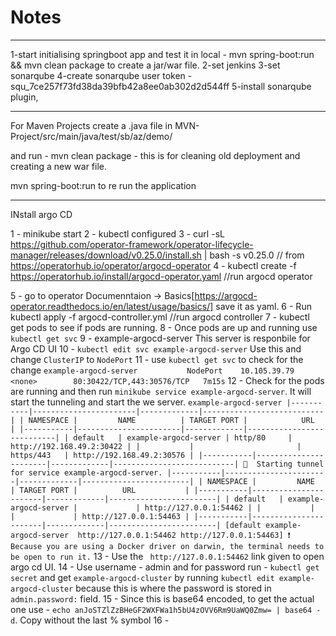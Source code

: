 # Notes
----------------------------------------------------
1-start initialising springboot app and test it in local - mvn spring-boot:run && mvn clean package to create a jar/war file.
2-set jenkins
3-set sonarqube
4-create sonarqube user token - squ_7ce257f73fd38da39bfb42a8ee0ab302d2d544ff
5-install sonarqube plugin,





----------------------------------------------------

For Maven Projects create a .java file in MVN-Project/src/main/java/test/sb/az/demo/

and run - mvn clean package - this is for cleaning old deployment and creating a new war file.

mvn spring-boot:run to re run the application



----------------------------------------------------


INstall argo CD 

1 - minikube start 
2 - kubectl configured
3 - curl -sL https://github.com/operator-framework/operator-lifecycle-manager/releases/download/v0.25.0/install.sh | bash -s v0.25.0  // from https://operatorhub.io/operator/argocd-operator
4 - kubectl create -f https://operatorhub.io/install/argocd-operator.yaml //run argocd operator

5 - go to operator Documenntaion -> Basics[https://argocd-operator.readthedocs.io/en/latest/usage/basics/] save it as yaml.
6 - Run kubectl apply -f argocd-controller.yml  //run argocd controller
7 - kubectl get pods to see if pods are running.
8 - Once pods are up and running use `kubectl get svc` 
9 - example-argocd-server This server is responbile for Argo CD UI
10 - `kubectl edit svc example-argocd-server` Use this and change `ClusterIP` to `NodePort`
11 - use `kubectl get svc` to check for the change
`
example-argocd-server           NodePort    10.105.39.79     <none>        80:30422/TCP,443:30576/TCP   7m15s
`
12 - Check for the pods are running and then run `minikube service example-argocd-server`. It will start the tunneling and start the we server.
`
example-argocd-server
|-----------|-----------------------|-------------|---------------------------|
| NAMESPACE |         NAME          | TARGET PORT |            URL            |
|-----------|-----------------------|-------------|---------------------------|
| default   | example-argocd-server | http/80     | http://192.168.49.2:30422 |
|           |                       | https/443   | http://192.168.49.2:30576 |
|-----------|-----------------------|-------------|---------------------------|
🏃  Starting tunnel for service example-argocd-server.
|-----------|-----------------------|-------------|------------------------|
| NAMESPACE |         NAME          | TARGET PORT |          URL           |
|-----------|-----------------------|-------------|------------------------|
| default   | example-argocd-server |             | http://127.0.0.1:54462 |
|           |                       |             | http://127.0.0.1:54463 |
|-----------|-----------------------|-------------|------------------------|
[default example-argocd-server  http://127.0.0.1:54462
http://127.0.0.1:54463]
❗  Because you are using a Docker driver on darwin, the terminal needs to be open to run it.
`
13 - Use the ` http://127.0.0.1:54462` link given to open argo cd UI.
14 - Use username - admin and for password run - `kubectl get secret` and get `example-argocd-cluster` by running `kubectl edit example-argocd-cluster` because this is where the password is stored in `admin.password:` field.
15 - Since this is base64 encoded, to get the actual one use - `echo anJoSTZlZzBHeGF2WXFWa1h5bU4zOVV6Rm9UaWQ0Zmw= | base64 -d`. Copy without the last % symbol
16 - 
